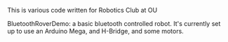 This is various code written for Robotics Club at OU

BluetoothRoverDemo:
a basic bluetooth controlled robot. It's currently set up to use an Arduino Mega, and H-Bridge, and some motors.